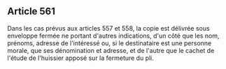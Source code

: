 Article 561
----
Dans les cas prévus aux articles 557 et 558, la copie est délivrée sous
enveloppe fermée ne portant d'autres indications, d'un côté que les nom,
prénoms, adresse de l'intéressé ou, si le destinataire est une personne morale,
que ses dénomination et adresse, et de l'autre que le cachet de l'étude de
l'huissier apposé sur la fermeture du pli.

